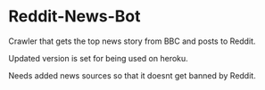 Reddit-News-Bot
===============

Crawler that gets the top news story from BBC and posts to Reddit.

Updated version is set for being used on heroku.

Needs added news sources so that it doesnt get banned by Reddit.
